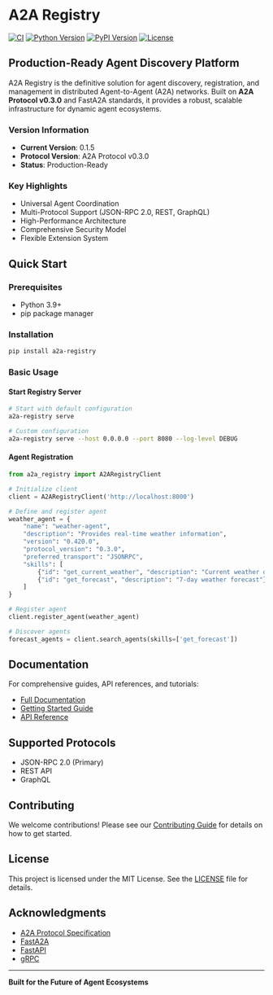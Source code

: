 # A2A Registry

[![CI](https://github.com/allenday/a2a-registry/workflows/CI/badge.svg)](https://github.com/allenday/a2a-registry/actions)
[![Python Version](https://img.shields.io/badge/python-3.9%2B-blue)](https://www.python.org/downloads/)
[![PyPI Version](https://img.shields.io/pypi/v/a2a-registry.svg)](https://pypi.org/project/a2a-registry/)
[![License](https://img.shields.io/badge/license-MIT-green)](LICENSE)

## Production-Ready Agent Discovery Platform

A2A Registry is the definitive solution for agent discovery, registration, and management in distributed Agent-to-Agent (A2A) networks. Built on **A2A Protocol v0.3.0** and FastA2A standards, it provides a robust, scalable infrastructure for dynamic agent ecosystems.

### Version Information
- **Current Version**: 0.1.5
- **Protocol Version**: A2A Protocol v0.3.0
- **Status**: Production-Ready

### Key Highlights
- Universal Agent Coordination
- Multi-Protocol Support (JSON-RPC 2.0, REST, GraphQL)
- High-Performance Architecture
- Comprehensive Security Model
- Flexible Extension System

## Quick Start

### Prerequisites
- Python 3.9+
- pip package manager

### Installation

```bash
pip install a2a-registry
```

### Basic Usage

#### Start Registry Server
```bash
# Start with default configuration
a2a-registry serve

# Custom configuration
a2a-registry serve --host 0.0.0.0 --port 8080 --log-level DEBUG
```

#### Agent Registration
```python
from a2a_registry import A2ARegistryClient

# Initialize client
client = A2ARegistryClient('http://localhost:8000')

# Define and register agent
weather_agent = {
    "name": "weather-agent",
    "description": "Provides real-time weather information",
    "version": "0.420.0",
    "protocol_version": "0.3.0",
    "preferred_transport": "JSONRPC",
    "skills": [
        {"id": "get_current_weather", "description": "Current weather data"},
        {"id": "get_forecast", "description": "7-day weather forecast"}
    ]
}

# Register agent
client.register_agent(weather_agent)

# Discover agents
forecast_agents = client.search_agents(skills=['get_forecast'])
```

## Documentation

For comprehensive guides, API references, and tutorials:
- [Full Documentation](https://allenday.github.io/a2a-registry/)
- [Getting Started Guide](/docs/documentation/getting-started/quickstart.md)
- [API Reference](/docs/documentation/api/reference.md)

## Supported Protocols
- JSON-RPC 2.0 (Primary)
- REST API
- GraphQL

## Contributing

We welcome contributions! Please see our [Contributing Guide](CONTRIBUTING.md) for details on how to get started.

## License

This project is licensed under the MIT License. See the [LICENSE](LICENSE) file for details.

## Acknowledgments
- [A2A Protocol Specification](https://a2a-protocol.org)
- [FastA2A](https://github.com/a2aproject/FastA2A)
- [FastAPI](https://fastapi.tiangolo.com/)
- [gRPC](https://grpc.io/)

---

**Built for the Future of Agent Ecosystems**